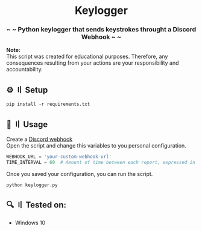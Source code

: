 <h1 align="center">Keylogger</h1>
<h3 align="center">~ ~ Python keylogger that sends keystrokes throught a Discord Webhook ~ ~</h3>

**Note:** \
This script was created for educational purposes. Therefore, any consequences resulting from your actions are your responsibility and accountability.

## ⚙️ 〢 Setup
```
pip install -r requirements.txt
```

## 🤖 〢 Usage
Create a [Discord webhook](https://support.discord.com/hc/en-us/articles/228383668-Intro-to-Webhooks) \
Open the script and change this variables to you personal configuration.
```python
WEBHOOK_URL = 'your-custom-webhook-url'
TIME_INTERVAL = 60  # Amount of time between each report, expressed in seconds.
```
Once you saved your configuration, you can run the script.
```
python keylogger.py
```


## 🔍 〢 Tested on:
- Windows 10

